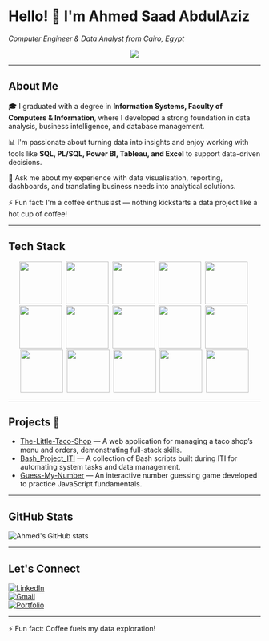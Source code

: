 # Hello! 👋 I'm Ahmed Saad AbdulAziz  
*Computer Engineer & Data Analyst from Cairo, Egypt*
<p align="center">
  <a href="https://github.com/DenverCoder1/readme-typing-svg">
    <img src="https://readme-typing-svg.herokuapp.com/?lines=Data%20Analyst%20Engineer;Transforming%20Data%20into%20Insights;Always%20learning%20new%20technologies&font=Fira%20Code&center=true&width=580&height=45&color=f75c7e&vCenter=true&size=22" />
  </a>
</p>


---

## About Me 

🎓 I graduated with a degree in **Information Systems, Faculty of Computers & Information**, where I developed a strong foundation in data analysis, business intelligence, and database management.  

📊 I'm passionate about turning data into insights and enjoy working with tools like **SQL, PL/SQL, Power BI, Tableau, and Excel** to support data-driven decisions.  

💬 Ask me about my experience with data visualisation, reporting, dashboards, and translating business needs into analytical solutions.  

⚡ Fun fact: I'm a coffee enthusiast — nothing kickstarts a data project like a hot cup of coffee!

---


## Tech Stack  
<p align="center">
  <img src="https://img.shields.io/badge/-HTML-05122A?style=flat&logo=HTML5" height="85" />&nbsp;
  <img src="https://img.shields.io/badge/-CSS-05122A?style=flat&logo=CSS3&logoColor=1572B6" height="85" />&nbsp;
  <img src="https://img.shields.io/badge/-JavaScript-05122A?style=flat&logo=javascript" height="85" />&nbsp;
  <img src="https://img.shields.io/badge/-jQuery-05122A?style=flat&logo=jquery" height="85" />&nbsp;
  <img src="https://img.shields.io/badge/-Bootstrap-05122A?style=flat&logo=bootstrap" height="85" />&nbsp;
  <img src="https://img.shields.io/badge/-C%23-05122A?style=flat&logo=c-sharp" height="85" />&nbsp;
  <img src="https://img.shields.io/badge/-Entity%20Framework-05122A?style=flat" height="85" />&nbsp;
  <img src="https://img.shields.io/badge/-MVC-05122A?style=flat&logo=ASP.NET" height="85" />&nbsp;
  <img src="https://img.shields.io/badge/-Web%20API-05122A?style=flat" height="85" />&nbsp;
  <img src="https://img.shields.io/badge/-Angular-05122A?style=flat&logo=angular" height="85" />&nbsp;
  <img src="https://img.shields.io/badge/-SQL-05122A?style=flat&logo=postgresql&logoColor=white" height="85" />&nbsp;
  <img src="https://img.shields.io/badge/-PL%2FSQL-05122A?style=flat&logo=oracle&logoColor=white" height="85" />&nbsp;
  <img src="https://img.shields.io/badge/-PHP-05122A?style=flat&logo=php&logoColor=white" height="85" />&nbsp;
  <img src="https://img.shields.io/badge/-Power%20BI-05122A?style=flat&logo=powerbi&logoColor=F2C811" height="85" />&nbsp;
  <img src="https://img.shields.io/badge/-Tableau-05122A?style=flat&logo=tableau&logoColor=E97627" height="85" />
</p>







---

## Projects 🚀  
- [The-Little-Taco-Shop](https://github.com/AhmedSaad5/The-Little-Taco-Shop) — A web application for managing a taco shop’s menu and orders, demonstrating full-stack skills.  
- [Bash_Project_ITI](https://github.com/AhmedSaad5/Bash_Project_ITI) — A collection of Bash scripts built during ITI for automating system tasks and data management.  
- [Guess-My-Number](https://github.com/AhmedSaad5/Guess-My-Number) — An interactive number guessing game developed to practice JavaScript fundamentals.

---

## GitHub Stats  
![Ahmed's GitHub stats](https://github-readme-stats.vercel.app/api?username=AhmedSaad5&show_icons=true&theme=radical)

---

## Let's Connect  
[![LinkedIn](https://img.shields.io/badge/LinkedIn-Ahmed%20AbdulAziz-blue?style=flat&logo=linkedin)]([https://www.linkedin.com/in/ahmed-masoud93/])  
[![Gmail](https://img.shields.io/badge/Gmail-Ahmed%20AbdulAziz-red?style=flat&logo=gmail)](mailto:mod0yh74@gmail.com)  
[![Portfolio](https://img.shields.io/badge/Portfolio-Website-0078D7?style=flat&logo=github)](https://your-portfolio-link.com)

---

⚡ Fun fact: Coffee fuels my data exploration!
